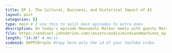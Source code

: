 ```yaml
---
title: EP 1. The Cultural, Business, and Historical Impact of AI
layout: post
categories: []
type: main # I use this to split main episodes to extra ones
description: On today's episode Meenakshi Malkar meets with guests Mary Sharp and Brandon Guerrero to discus AI's impact on culture and businees. We have a chat with a caller from our audience, John Dorion. Our cohost Sarah  meets with, Jonathan Hampton and John Dorion, AI technology experts to discuss the history of AI.
file: https://podcast.johndorion.com//assets/audio/mindsandmachines_episode1.mp3 #Link to your .mp3 file
length: "14:30" # mm:ss
videoid: bKPP20rvp3s #Copy here only the id of your YouTube video
---
```


